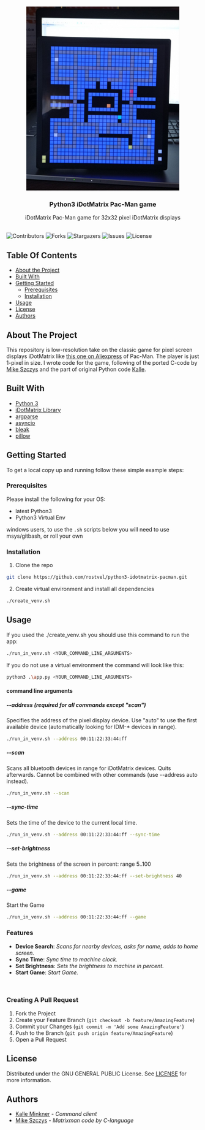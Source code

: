 <br/>
<p align="center">
  <a href="https://github.com/rostvel/python3-idotmatrix-pacman">
    <img src="images/logo.png" alt="Logo" width="400" height="480">
  </a>

  <h3 align="center">Python3 iDotMatrix Pac-Man game</h3>

  <p align="center">
    iDotMatrix Pac-Man game for 32x32 pixel iDotMatrix displays
    <br/>
    <br/>
  </p>
</p>

![Contributors](https://img.shields.io/github/contributors/rostvel/python3-idotmatrix-pacman?color=dark-green) ![Forks](https://img.shields.io/github/forks/rostvel/python3-idotmatrix-pacman?style=social) ![Stargazers](https://img.shields.io/github/stars/rostvel/python3-idotmatrix-pacman?style=social)
![Issues](https://img.shields.io/github/issues/rostvel/python3-idotmatrix-pacman)
![License](https://img.shields.io/github/license/rostvel/python3-idotmatrix-pacman)

## Table Of Contents

* [About the Project](#about-the-project)
* [Built With](#built-with)
* [Getting Started](#getting-started)
  * [Prerequisites](#prerequisites)
  * [Installation](#installation)
* [Usage](#usage)
* [License](#license)
* [Authors](#authors)

## About The Project

This repository is low-resolution take on the classic game for pixel screen displays iDotMatrix like [this one on Aliexpress](https://de.aliexpress.com/item/1005006105517779.html) of Pac-Man. The player is just 1-pixel in size. I wrote code for the game, following of the ported C-code by [Mike Szczys](https://github.com/szczys/matrixman) and the part of original Python code [Kalle](https://github.com/derkalle4/python3-idotmatrix-client).

## Built With

* [Python 3](https://www.python.org/downloads/)
* [iDotMatrix Library](https://github.com/derkalle4/python3-idotmatrix-library)
* [argparse](https://docs.python.org/3/library/argparse.html)
* [asyncio](https://docs.python.org/3/library/asyncio.html)
* [bleak](https://github.com/hbldh/bleak)
* [pillow](https://python-pillow.org)

## Getting Started

To get a local copy up and running follow these simple example steps:

### Prerequisites

Please install the following for your OS:

* latest Python3
* Python3 Virtual Env

windows users, to use the `.sh` scripts below you will need to use msys/gitbash, or roll your own

### Installation

1. Clone the repo

```sh
git clone https://github.com/rostvel/python3-idotmatrix-pacman.git
```

2. Create virtual environment and install all dependencies

```sh
./create_venv.sh
```

## Usage

If you used the ./create_venv.sh you should use this command to run the app:

```sh
./run_in_venv.sh <YOUR_COMMAND_LINE_ARGUMENTS>
```
If you do not use a virtual environment the command will look like this:

```sh
python3 .\app.py <YOUR_COMMAND_LINE_ARGUMENTS>
```

#### command line arguments

##### --address (required for all commands except "scan")

Specifies the address of the pixel display device. Use "auto" to use the first available device (automatically looking for IDM-* devices in range).

```sh
./run_in_venv.sh --address 00:11:22:33:44:ff
```

##### --scan

Scans all bluetooth devices in range for iDotMatrix devices. Quits afterwards. Cannot be combined with other commands (use --address auto instead).

```sh
./run_in_venv.sh --scan
```

##### --sync-time

Sets the time of the device to the current local time.

```sh
./run_in_venv.sh --address 00:11:22:33:44:ff --sync-time
```

##### --set-brightness

Sets the brightness of the screen in percent: range 5..100

```sh
./run_in_venv.sh --address 00:11:22:33:44:ff --set-brightness 40
```

##### --game

Start the Game

```sh
./run_in_venv.sh --address 00:11:22:33:44:ff --game
```

### Features
* **Device Search**: *Scans for nearby devices, asks for name, adds to home screen.*
* **Sync Time**: *Sync time to machine clock.*
* **Set Brightness**: *Sets the brightness to machine in percent.*
* **Start Game**: *Start Game.*

</br>

### Creating A Pull Request

1. Fork the Project
2. Create your Feature Branch (`git checkout -b feature/AmazingFeature`)
3. Commit your Changes (`git commit -m 'Add some AmazingFeature'`)
4. Push to the Branch (`git push origin feature/AmazingFeature`)
5. Open a Pull Request

## License

Distributed under the GNU GENERAL PUBLIC License. See [LICENSE](https://github.com/derkalle4/python3-idotmatrix-client/blob/main/LICENSE) for more information.

## Authors

* [Kalle Minkner](https://github.com/derkalle4) - *Command client*
* [Mike Szczys](https://github.com/szczys) - *Matrixman code by C-language*
